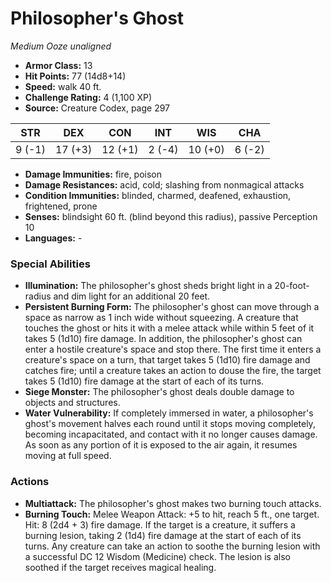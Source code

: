 # Philosopher's Ghost

*Medium* *Ooze* *unaligned*

- **Armor Class:** 13
- **Hit Points:** 77 (14d8+14)
- **Speed:** walk 40 ft.
- **Challenge Rating:** 4 (1,100 XP)
- **Source:** Creature Codex, page 297

| STR | DEX | CON | INT | WIS | CHA |
| --- | --- | --- | --- | --- | --- |
| 9 (-1) | 17 (+3) | 12 (+1) | 2 (-4) | 10 (+0) | 6 (-2) |

- **Damage Immunities:** fire, poison
- **Damage Resistances:** acid, cold; slashing from nonmagical attacks
- **Condition Immunities:** blinded, charmed, deafened, exhaustion, frightened, prone
- **Senses:** blindsight 60 ft. (blind beyond this radius), passive Perception 10
- **Languages:** -

### Special Abilities

- **Illumination:** The philosopher's ghost sheds bright light in a 20-foot-radius and dim light for an additional 20 feet.
- **Persistent Burning Form:** The philosopher's ghost can move through a space as narrow as 1 inch wide without squeezing. A creature that touches the ghost or hits it with a melee attack while within 5 feet of it takes 5 (1d10) fire damage. In addition, the philosopher's ghost can enter a hostile creature's space and stop there. The first time it enters a creature's space on a turn, that target takes 5 (1d10) fire damage and catches fire; until a creature takes an action to douse the fire, the target takes 5 (1d10) fire damage at the start of each of its turns.
- **Siege Monster:** The philosopher's ghost deals double damage to objects and structures.
- **Water Vulnerability:** If completely immersed in water, a philosopher's ghost's movement halves each round until it stops moving completely, becoming incapacitated, and contact with it no longer causes damage. As soon as any portion of it is exposed to the air again, it resumes moving at full speed.

### Actions

- **Multiattack:** The philosopher's ghost makes two burning touch attacks.
- **Burning Touch:** Melee Weapon Attack: +5 to hit, reach 5 ft., one target. Hit: 8 (2d4 + 3) fire damage. If the target is a creature, it suffers a burning lesion, taking 2 (1d4) fire damage at the start of each of its turns. Any creature can take an action to soothe the burning lesion with a successful DC 12 Wisdom (Medicine) check. The lesion is also soothed if the target receives magical healing.


